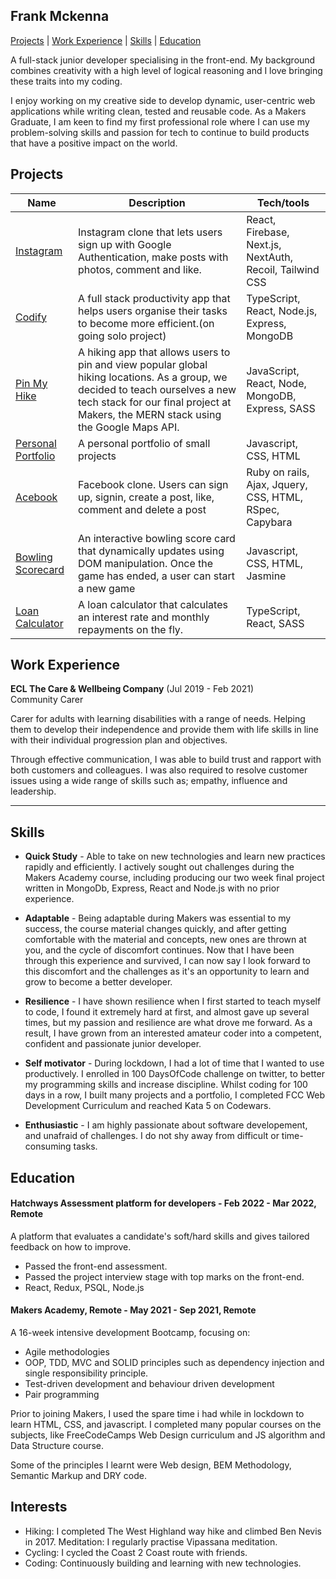 ## Frank Mckenna

[Projects](#Projects) | [Work Experience](#Projects) | [Skills](#Skills) | [Education](#Education)

A full-stack junior developer specialising in the front-end. My background combines creativity with a high level of logical reasoning and I love bringing these traits into my coding. 

I enjoy working on my creative side to develop dynamic, user-centric web applications while writing clean, tested and reusable code. 
As a Makers Graduate, I am keen to find my first professional role where I can use my problem-solving skills and passion for tech to continue to build products that have a positive impact on the world.


## Projects

| Name                         | Description                           | Tech/tools        |
| ---------------------------- | ------------------------------------- | ----------------- |
| [Instagram](https://github.com/frank-mck/instagram) | Instagram clone that lets users sign up with Google Authentication, make posts with photos, comment and like. | React, Firebase, Next.js, NextAuth, Recoil, Tailwind CSS |
| [Codify](https://github.com/frank-mck/productivity-app-ts) | A full stack productivity app that helps users organise their tasks to become more efficient.(on going solo project) | TypeScript, React, Node.js, Express, MongoDB |
| [Pin My Hike](https://github.com/frank-mck/pin-my-hike)        | A hiking app that allows users to pin and view popular global hiking locations. As a group, we decided to teach ourselves a new tech stack for our final project at Makers, the MERN stack using the Google Maps API. | JavaScript, React, Node, MongoDB, Express, SASS        |
| [Personal Portfolio](https://frank-mckenna.herokuapp.com/)       | A personal portfolio of small projects | Javascript, CSS, HTML         |
| [Acebook](https://github.com/frank-mck/acebook-rails)          | Facebook clone. Users can sign up, signin, create a post, like, comment and delete a post  | Ruby on rails, Ajax, Jquery, CSS, HTML, RSpec, Capybara        |
| [Bowling Scorecard](https://github.com/frank-mck/bowling-challenge)        | An interactive bowling score card that dynamically updates using DOM manipulation. Once the game has ended, a user can start a new game | Javascript, CSS, HTML, Jasmine         |
|    [Loan Calculator](https://github.com/frank-mck/loan-calculator-ts-react)  |  A loan calculator that calculates an interest rate and monthly repayments on the fly.   |  TypeScript, React, SASS               |

## Work Experience

**ECL The Care & Wellbeing Company** (Jul 2019 - Feb 2021)  
Community Carer

Carer for adults with learning disabilities with a range of needs. Helping them to develop their independence and provide them with life skills in line with their individual progression plan and objectives.

Through effective communication, I was able to build trust and rapport with both customers and colleagues. I was also required to resolve customer issues using a wide range of skills such as; empathy, influence and leadership.

---------------------------------------------------------------------------------------------------------------------------------------------------------------------------------

## Skills

- **Quick Study** - Able to take on new technologies and learn new practices rapidly and efficiently. I actively sought out challenges during the Makers Academy course, including producing our two week final project written in MongoDb, Express, React and Node.js with no prior experience.

- **Adaptable** - Being adaptable during Makers was essential to my success, the course material changes quickly, and after getting comfortable with the material and concepts, new ones are thrown at you, and the cycle of discomfort continues. Now that I have been through this experience and survived, I can now say I look forward to this discomfort and the challenges as it's an opportunity to learn and grow to become a better developer.

- **Resilience** -
I have shown resilience when I first started to teach myself to code, I found it extremely hard at first, and almost gave up several times, but my passion and resilience are what drove me forward. As a result, I have grown from an interested amateur coder into a competent, confident and passionate junior developer.

- **Self motivator** - During lockdown, I had a lot of time that I wanted to use productively. I enrolled in 100 DaysOfCode challenge on twitter, to better my programming skills and increase discipline. Whilst coding for 100 days in a row, I built many projects and a portfolio, I completed FCC Web Development Curriculum and reached Kata 5 on Codewars.

- **Enthusiastic** - I am highly passionate about software developement, and unafraid of challenges. I do not shy away from difficult or time-consuming tasks.

## Education

#### Hatchways Assessment platform for developers - Feb 2022 - Mar 2022, Remote

A platform that evaluates a candidate's soft/hard skills and gives tailored feedback on how to improve.

- Passed the front-end assessment.
- Passed the project interview stage with top marks on the front-end.
- React, Redux, PSQL, Node.js


#### Makers Academy, Remote - May 2021 - Sep 2021, Remote
A 16-week intensive development Bootcamp, focusing on:

- Agile methodologies
- OOP, TDD, MVC and SOLID principles such as dependency injection and single responsibility principle.
- Test-driven development and behaviour driven development
- Pair programming


Prior to joining Makers, I used the spare time i had while in lockdown to learn HTML, CSS, and javascript.
I completed many popular courses on the subjects, like FreeCodeCamps Web Design curriculum and JS algorithm and Data Structure course.

Some of the principles I learnt were Web design, BEM Methodology, Semantic Markup and DRY code.

## Interests

- Hiking: I completed The West Highland way hike and climbed Ben Nevis in 2017.  Meditation: I regularly practise Vipassana meditation.
- Cycling: I cycled the Coast 2 Coast route with friends.
- Coding: Continuously building and learning with new technologies.

